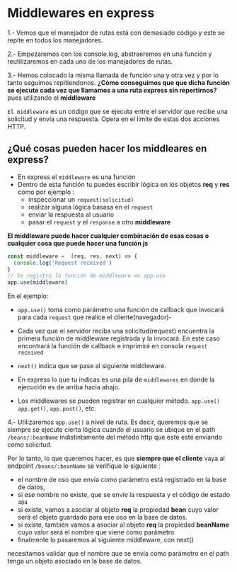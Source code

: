 # Middlewares en express

1.- Vemos que el manejador de rutas está con demasiado código y este se repite en todos 
los manejadores.

2.- Empezaremos con los console.log, abstraeremos en una función y reutilizaremos en cada uno de los manejadores de rutas.

3.- Hemos colocado la misma llamada de función una y otra vez y por lo tanto seguimos
repitiendonos. **¿Cómo conseguimos que que dicha función se ejecute cada vez que llamamos a una ruta express sin repertirnos?** pues utilizando el **middleware**

`El middleware` es un código que se ejecuta entre el servidor que recibe una solicitud y envía una respuesta. Opera en el límite de estas dos acciones HTTP.

## ¿Qué cosas pueden hacer los middleares en express?

- En express el `middleware` es una función 
- Dentro de esta función tu puedes escribir lógica en los objetos **req** y **res**
como por ejemplo : 
    - inspeccionar un `request(solicitud)`
    - realizar alguna lógica basasa en el `request`
    - enviar la respuesta al usuario
    - pasar el `request` y el `response` a otro **middleware**

**El middleware puede hacer cualquier combinación de esas cosas o cualquier cosa que puede hacer una función js**

```js
const middleware =  (req, res, next) => {
  console.log('Request received')
}
// Se registra la función de middleware en app.use
app.use(middleware)
```

En el ejemplo: 
- `app.use()` toma como parámetro una función de callback que invocará para cada 
`request` que realice el cliente(navegador)-
- Cada vez que el servidor reciba una solicitud(request) encuentra la primera función de middleware registrada y la invocará. En este caso encontrará la función de callback e imprimirá en consola `request received`

- `next()` indica que se pase al siguiente middleware.

- En express lo que tu indicas es una pila de `middlewares` en donde la ejecución 
es de arriba hacia abajo.

- Los middlewares se pueden registrar en cualquier método. `app.use()`
`app.get()`, `app.post()`, etc.


4.- Utilizaremos `app.use()` a nivel de ruta. Es decir, queremos que se siempre se ejecute cierta lógica cuando el usuario se ubique en el path `/beans/:beanName` indistintamente del método http que este esté enviando como solicitud.

Por lo tanto, lo que queremos hacer, es que **siempre que el cliente** vaya al endpoint `/beans/:beanName` se verifique lo siguiente :
- el nombre de oso que envía como parámetro está registrado en la base de datos,
- si ese nombre no existe, que se envíe la respuesta y el código de estado `404`
- si existe, vamos a asociar al objeto **req** la propiedad **bean** cuyo valor será el objeto guardado para ese oso en la base de datos.
- si existe, también vamos a asociar al objeto **req** la propiedad **beanName** cuyo valor será el nombre que viene como parámetro
- finalmente lo pasaremos al siguiente middleware, con next()

necesitamos validar que el nombre que se envía como parámetro en el path tenga un objeto asociado en la base de datos. 

